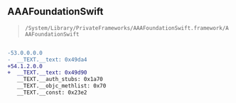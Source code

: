## AAAFoundationSwift

> `/System/Library/PrivateFrameworks/AAAFoundationSwift.framework/AAAFoundationSwift`

```diff

-53.0.0.0.0
-  __TEXT.__text: 0x49da4
+54.1.2.0.0
+  __TEXT.__text: 0x49d90
   __TEXT.__auth_stubs: 0x1a70
   __TEXT.__objc_methlist: 0x70
   __TEXT.__const: 0x23e2

```
